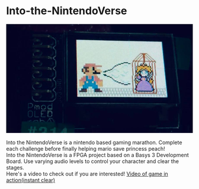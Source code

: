 # Into-the-NintendoVerse
![](mario_ITN.jpeg)

Into the NintendoVerse is a nintendo based gaming marathon. Complete each challenge before finally helping mario save princess peach!\
Into the NintendoVerse is a FPGA project based on a Basys 3 Development Board. Use varying audio levels to control your character and clear the stages.\
Here's a video to check out if you are interested! [Video of game in action(instant clear)]()
